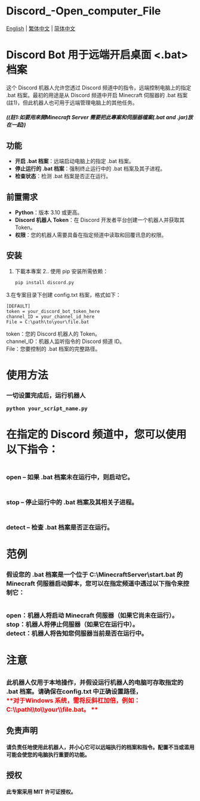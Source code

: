 # Discord_-Open_computer_File

 [English](../../README.md) | [繁体中文](../tw/README.md) | [简体中文](README.md)

# Discord Bot 用于远端开启桌面 <.bat> 档案

这个 Discord 机器人允许您透过 Discord 频道中的指令，远端控制电脑上的指定 .bat 档案。最初的用途是从 Discord 频道中开启 Minecraft 伺服器的 .bat 档案(註1)，但此机器人也可用于远端管理电脑上的其他任务。<h5>((註1:如要用來開Minecraft Server 需要把此專案和伺服器檔案(.bat and .jar)放在一起))

## 功能
- **开启 .bat 档案**：远端启动电脑上的指定 .bat 档案。
- **停止运行的 .bat 档案**：强制终止运行中的 .bat 档案及其子进程。
- **检查状态**：检测 .bat 档案是否正在运行。

## 前置需求
- **Python**：版本 3.10 或更高。
- **Discord 机器人 Token**：在 Discord 开发者平台创建一个机器人并获取其 Token。
- **权限**：您的机器人需要具备在指定频道中读取和回覆讯息的权限。

## 安装
1. 下載本專案
2.. 使用 pip 安装所需依赖：

   ```bash
   pip install discord.py
3.在专案目录下创建 config.txt 档案，格式如下：

    [DEFAULT]
    token = your_discord_bot_token_here
    channel_ID = your_channel_id_here
    File = C:\path\to\your\file.bat
token：您的 Discord 机器人的 Token。<br>
channel_ID：机器人监听指令的 Discord 频道 ID。<br>
File：您要控制的 .bat 档案的完整路径。<br>

<H1>使用方法
<H3>一切设置完成后，运行机器人

    python your_script_name.py
<H1>在指定的 Discord 频道中，您可以使用以下指令：
<H3><br>open – 如果 .bat 档案未在运行中，则启动它。
<H3><br>stop – 停止运行中的 .bat 档案及其相关子进程。
<H3><br>detect – 检查 .bat 档案是否正在运行。

<H1>范例
<H3>假设您的 .bat 档案是一个位于 C:\MinecraftServer\start.bat 的 Minecraft 伺服器启动脚本，您可以在指定频道中透过以下指令来控制它：

<br>open：机器人将启动 Minecraft 伺服器（如果它尚未在运行）。
<br>stop：机器人将停止伺服器（如果它在运行中）。
<br>detect：机器人将告知您伺服器当前是否在运行中。
<br><H1>注意
<H3>此机器人仅用于本地操作，并假设运行机器人的电脑可存取指定的 .bat 档案。请确保在config.txt 中正确设置路径， <br><font color="red">**对于Windows 系统，需将反斜杠加倍，例如：C:\\path\\to\\your\\file.bat。 **</font>

<H2>免责声明
<H4>请负责任地使用此机器人，并小心它可以远端执行的档案和指令。配置不当或滥用可能会使您的电脑执行重要的功能。

<H2>授权
<H4>此专案采用 MIT 许可证授权。
